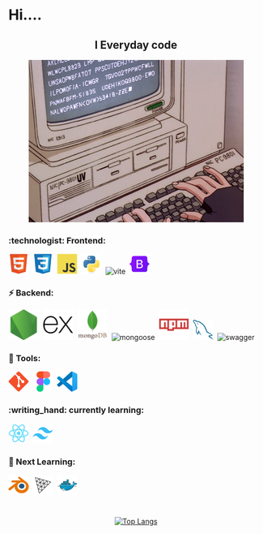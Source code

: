 
<!--


Here are some ideas to get you started:

- 🔭 I’m currently working on ...
- 🌱 I’m currently learning ...
- 👯 I’m looking to collaborate on ...
- 🤔 I’m looking for help with ...
- ⚡ Fun fact: ...
-->
# Hi....
<div id="header" align="center">
 
 
 <div align="center" >
  <h2>I Everyday code</h2>
 </div>
 <div align="center"><img src="https://github.com/alefra88/gifsyanimacionesparamisweas/blob/master/programmer.gif" alt="programing"></div>
<div align="left">
  
  <div>
   <h3> :technologist: Frontend: </h3>
    <img src="https://github.com/devicons/devicon/blob/master/icons/html5/html5-original.svg" title="HTML5" alt="HTML5" width="40px" height="40px">&nbsp;
    <img src="https://github.com/devicons/devicon/blob/master/icons/css3/css3-original.svg" title="CSS" alt="CSS" width="40px" height="40px">&nbsp;
    <img src="https://github.com/devicons/devicon/blob/master/icons/javascript/javascript-original.svg" title="JavaScript" alt="JavaScript" width="40px" height="40px">&nbsp;
    <img src="https://github.com/devicons/devicon/blob/master/icons/python/python-original.svg" title="Python" alt="Python" width="40px" height="40px">&nbsp;
     <img src="https://www.svgrepo.com/show/374167/vite.svg" title="vite" alt="vite" width="40px" height="40px">&nbsp;
    <img src="https://github.com/devicons/devicon/blob/master/icons/bootstrap/bootstrap-original.svg" title="bootstrap" alt="bootstrap" width="40px" height="40px">&nbsp;
    
     
     
     

  <h3> ⚡ Backend:</h3>
    <img src="https://github.com/devicons/devicon/blob/master/icons/nodejs/nodejs-original.svg" title="NodeJS" alt="NodeJS" width="60px" height="60px">&nbsp;
   <img src="https://github.com/devicons/devicon/blob/master/icons/express/express-original.svg" title="Express" alt="Express" width="60px" height="60px">&nbsp;
   <img src="https://github.com/devicons/devicon/blob/master/icons/mongodb/mongodb-original-wordmark.svg" title="mongodb" alt="Express" width="60px" height="60px">&nbsp;
    <img src="https://github.com/Automattic/mongoose/blob/master/docs/images/mongoose.svg" title="mongoose" alt="mongoose" width="60px" height="60px">&nbsp;
    <img src="https://github.com/devicons/devicon/blob/master/icons/npm/npm-original-wordmark.svg" title="npm" alt="npm" width="60px" height="60px">&nbsp;
     <img src="https://github.com/devicons/devicon/blob/master/icons/mysql/mysql-original.svg" title="mysql" alt="mysql" width="40px" height="40px">&nbsp;
     <img src="https://www.svgrepo.com/show/374111/swagger.svg" title="swagger" alt="swagger" width="40px" height="40px">&nbsp;



   <h3>🔨 Tools: </h3>
    <img src="https://github.com/devicons/devicon/blob/master/icons/git/git-plain.svg" title="git" alt="git" width="40px" height="40px">&nbsp;
     <img src="https://github.com/devicons/devicon/blob/master/icons/figma/figma-original.svg" title="figma" alt="figma" width="40px" height="40px">&nbsp;
     <img src="https://github.com/devicons/devicon/blob/master/icons/vscode/vscode-original.svg" title="vscode" alt="vscode" width="40px" height="40px">&nbsp;
     
    
  <h3>  :writing_hand: currently learning:</h3>
  <img src="https://github.com/devicons/devicon/blob/master/icons/react/react-original.svg" title="React" alt="React" width="40px" height="40px">&nbsp;
   <img src="https://github.com/devicons/devicon/blob/master/icons/tailwindcss/tailwindcss-plain.svg" title="tailwind" alt="tailwind" width="40px" height="40px">&nbsp;
  
   <h3>🌱 Next Learning: </h3>
   <img src="https://github.com/devicons/devicon/blob/master/icons/blender/blender-original.svg" title="blender" alt="blender" width="40px" height="40px">&nbsp;
   <img src="https://github.com/devicons/devicon/blob/master/icons/threejs/threejs-original.svg" title="threejs" alt="threejs" width="40px" height="40px">&nbsp;
   <img src="https://github.com/devicons/devicon/blob/master/icons/docker/docker-original.svg" title="docker" alt="docker" width="40px" height="40px">&nbsp;
   
  </div>
</div>

  #
  [![Top Langs](https://github-readme-stats.vercel.app/api/top-langs/?username=alefra88&langs_count=6&theme=react&layout=compact)](https://github.com/anuraghazra/github-readme-stats)


